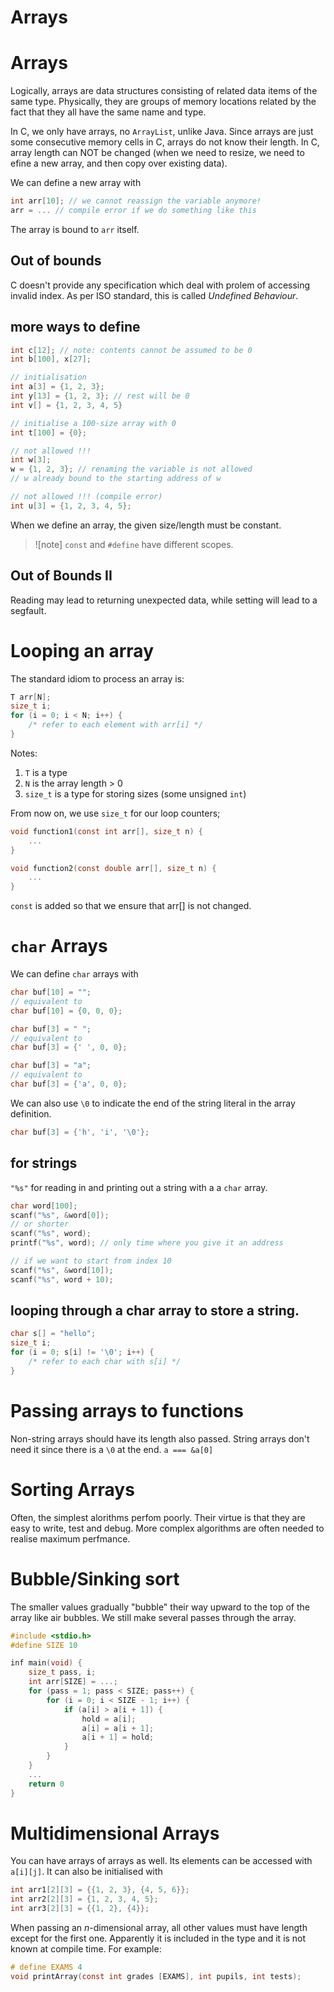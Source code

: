 Arrays 
==

# Arrays
Logically, arrays are data structures consisting of related data items of the same type.
Physically, they are groups of memory locations related by the fact that they all have the same name and type.

In C, we only have arrays, no `ArrayList`, unlike Java.
Since arrays are just some consecutive memory cells in C, arrays do not know their length.
In C, array length can NOT be changed (when we need to resize, we need to efine a new array, and then copy over existing data).

We can define a new array with 
```c
int arr[10]; // we cannot reassign the variable anymore!
arr = ... // compile error if we do something like this
```
The array is bound to `arr` itself.

## Out of bounds
C doesn't provide any specification which deal with prolem of accessing invalid index.
As per ISO standard, this is called *Undefined Behaviour*.

## more ways to define
```c
int c[12]; // note: contents cannot be assumed to be 0
int b[100], x[27];

// initialisation
int a[3] = {1, 2, 3};
int y[13] = {1, 2, 3}; // rest will be 0
int v[] = {1, 2, 3, 4, 5}

// initialise a 100-size array with 0 
int t[100] = {0};

// not allowed !!!
int w[3];
w = {1, 2, 3}; // renaming the variable is not allowed
// w already bound to the starting address of w

// not allowed !!! (compile error)
int u[3] = {1, 2, 3, 4, 5};
```

When we define an array, the given size/length must be constant.

> ![note]
> `const` and `#define` have different scopes.

## Out of Bounds II
Reading may lead to returning unexpected data, while setting will lead to a segfault.

# Looping an array
The standard idiom to process an array is:
```c
T arr[N];
size_t i;
for (i = 0; i < N; i++) {
    /* refer to each element with arr[i] */
}
```

Notes:
1. `T` is a type
2. `N` is the array length > 0
3. `size_t` is a type for storing sizes (some unsigned `int`)

From now on, we use `size_t` for our loop counters;

```c
void function1(const int arr[], size_t n) {
    ...
}

void function2(const double arr[], size_t n) {
    ...
}
```

`const` is added so that we ensure that arr[] is not changed.

# `char` Arrays
We can define `char` arrays with
```c
char buf[10] = "";
// equivalent to
char buf[10] = {0, 0, 0};

char buf[3] = " ";
// equivalent to
char buf[3] = {' ', 0, 0};

char buf[3] = "a";
// equivalent to
char buf[3] = {'a', 0, 0};
```

We can also use `\0` to indicate the end of the string literal in the array definition.
```c
char buf[3] = {'h', 'i', '\0'};
```

## for strings
`"%s"` for reading in and printing out a string with a a `char` array.
```c
char word[100];
scanf("%s", &word[0]);
// or shorter
scanf("%s", word);
printf("%s", word); // only time where you give it an address

// if we want to start from index 10
scanf("%s", &word[10]);
scanf("%s", word + 10);
```

## looping through a char array to store a string.
```c
char s[] = "hello";
size_t i;
for (i = 0; s[i] != '\0'; i++) {
    /* refer to each char with s[i] */
}
```

# Passing arrays to functions
Non-string arrays should have its length also passed.
String arrays don't need it since there is a `\0` at the end.
`a === &a[0]`

# Sorting Arrays
Often, the simplest alorithms perfom poorly.
Their virtue is that they are easy to write, test and debug.
More complex algorithms are often needed to realise maximum perfmance.

# Bubble/Sinking sort
The smaller values gradually "bubble" their way upward to the top of the array like air bubbles.
We still make several passes through the array.

```c
#include <stdio.h>
#define SIZE 10

inf main(void) {
    size_t pass, i;
    int arr[SIZE] = ...;
    for (pass = 1; pass < SIZE; pass++) {
        for (i = 0; i < SIZE - 1; i++) {
            if (a[i] > a[i + 1]) {
                hold = a[i];
                a[i] = a[i + 1];
                a[i + 1] = hold;
            }
        }
    }
    ...
    return 0
}
```

# Multidimensional Arrays
You can have arrays of arrays as well.
Its elements can be accessed with `a[i][j]`.
It can also be initialised with
```c
int arr1[2][3] = {{1, 2, 3}, {4, 5, 6}};
int arr2[2][3] = {1, 2, 3, 4, 5};
int arr3[2][3] = {{1, 2}, {4}};
```

When passing an $n$-dimensional array, all other values must have length except for the first one.
Apparently it is included in the type and it is not known at compile time.
For example:
```c
# define EXAMS 4
void printArray(const int grades [EXAMS], int pupils, int tests);
```
